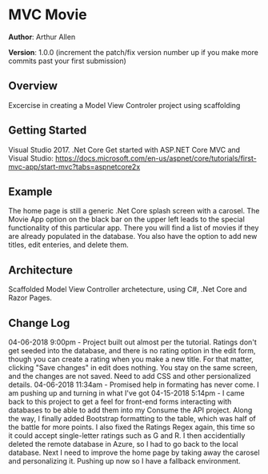 # MVC Movie

**Author**: Arthur Allen

**Version**: 1.0.0 (increment the patch/fix version number up if you make more commits past your first submission)

## Overview
<!-- Provide a high level overview of what this application is and why you are building it, beyond the fact that it's an assignment for a Code Fellows 401 class. (i.e. What's your problem domain?) -->
Excercise in creating a Model View Controler project using scaffolding

## Getting Started
<!-- What are the steps that a user must take in order to build this app on their own machine and get it running? -->
Visual Studio 2017.
.Net Core
Get started with ASP.NET Core MVC and Visual Studio: https://docs.microsoft.com/en-us/aspnet/core/tutorials/first-mvc-app/start-mvc?tabs=aspnetcore2x

## Example
<!-- Show them what looks like and how to use the application.  -->
The home page is still a generic .Net Core splash screen with a carosel.  The Movie App option on the black bar on the upper left leads to the special functionality of this particular app.  There you will find a list of movies if they are already populated in the database.  You also have the option to add new titles, edit enteries, and delete them.

## Architecture
<!-- Provide a detailed description of the application design. What technologies (languages, libraries, etc) you're using, and any other relevant design information. -->
Scaffolded Model View Controller archetecture, using C#, .Net Core and Razor Pages.

## Change Log
<!-- Use this are to document the iterative changes made to your application as each feature is successfully implemented. Use time stamps. Here's an example:

01-01-2001 4:59pm - Added functionality to add and delete some things. -->
04-06-2018 9:00pm - Project built out almost per the tutorial.  Ratings don't get seeded into the database, and there is no rating option in the edit form, though you can create a rating when you make a new title.  For that matter, clicking "Save changes" in edit does nothing.  You stay on the same screen, and the changes are not saved.  Need to add CSS and other persionalized details.
04-06-2018 11:34am - Promised help in formating has never come.  I am pushing up and turning in what I've got
04-15-2018 5:14pm - I came back to this project to get a feel for front-end forms interacting with databases to be able to add them into my Consume the API project.  Along the way, I finally added Bootstrap formatting to the table, which was half of the battle for more points.  I also fixed the Ratings Regex again, this time so it could accept single-letter ratings such as G and R.  I then accidentially deleted the remote database in Azure, so I had to go back to the local database.  Next I need to improve the home page by taking away the carosel and personalizing it.  Pushing up now so I have a fallback environment.